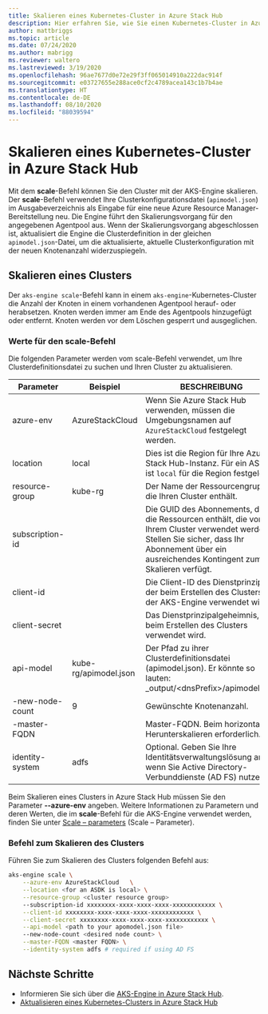 ```yaml
---
title: Skalieren eines Kubernetes-Cluster in Azure Stack Hub
description: Hier erfahren Sie, wie Sie einen Kubernetes-Cluster in Azure Stack Hub skalieren.
author: mattbriggs
ms.topic: article
ms.date: 07/24/2020
ms.author: mabrigg
ms.reviewer: waltero
ms.lastreviewed: 3/19/2020
ms.openlocfilehash: 96ae7677d0e72e29f3ff065014910a222dac914f
ms.sourcegitcommit: e03727655e288ace0cf2c4789acea143c1b7b4ae
ms.translationtype: HT
ms.contentlocale: de-DE
ms.lasthandoff: 08/10/2020
ms.locfileid: "88039594"
---
```

# <a name="scale-a-kubernetes-cluster-on-azure-stack-hub"></a>Skalieren eines Kubernetes-Cluster in Azure Stack Hub

Mit dem **scale**-Befehl können Sie den Cluster mit der AKS-Engine skalieren. Der **scale**-Befehl verwendet Ihre Clusterkonfigurationsdatei (`apimodel.json`) im Ausgabeverzeichnis als Eingabe für eine neue Azure Resource Manager-Bereitstellung neu. Die Engine führt den Skalierungsvorgang für den angegebenen Agentpool aus. Wenn der Skalierungsvorgang abgeschlossen ist, aktualisiert die Engine die Clusterdefinition in der gleichen `apimodel.json`-Datei, um die aktualisierte, aktuelle Clusterkonfiguration mit der neuen Knotenanzahl widerzuspiegeln.

## <a name="scale-a-cluster"></a>Skalieren eines Clusters

Der `aks-engine scale`-Befehl kann in einem `aks-engine`-Kubernetes-Cluster die Anzahl der Knoten in einem vorhandenen Agentpool herauf- oder herabsetzen. Knoten werden immer am Ende des Agentpools hinzugefügt oder entfernt. Knoten werden vor dem Löschen gesperrt und ausgeglichen.

### <a name="values-for-the-scale-command"></a>Werte für den scale-Befehl

Die folgenden Parameter werden vom scale-Befehl verwendet, um Ihre Clusterdefinitionsdatei zu suchen und Ihren Cluster zu aktualisieren.

| Parameter | Beispiel | BESCHREIBUNG |
| --- | --- | --- | 
| azure-env | AzureStackCloud | Wenn Sie Azure Stack Hub verwenden, müssen die Umgebungsnamen auf `AzureStackCloud` festgelegt werden. | 
| location | local | Dies ist die Region für Ihre Azure Stack Hub-Instanz. Für ein ASDK ist `local` für die Region festgelegt.  | 
| resource-group | kube-rg | Der Name der Ressourcengruppe, die Ihren Cluster enthält. | 
| subscription-id |  | Die GUID des Abonnements, das die Ressourcen enthält, die von Ihrem Cluster verwendet werden. Stellen Sie sicher, dass Ihr Abonnement über ein ausreichendes Kontingent zum Skalieren verfügt. | 
| client-id |  | Die Client-ID des Dienstprinzipals, der beim Erstellen des Clusters mit der AKS-Engine verwendet wird. | 
| client-secret |  | Das Dienstprinzipalgeheimnis, das beim Erstellen des Clusters verwendet wird. | 
| api-model | kube-rg/apimodel.json | Der Pfad zu ihrer Clusterdefinitionsdatei (apimodel.json). Er könnte so lauten: _output/\<dnsPrefix>/apimodel.json | 
| -new-node-count | 9 | Gewünschte Knotenanzahl. | 
| -master-FQDN |  | Master-FQDN. Beim horizontalen Herunterskalieren erforderlich. |
| identity-system | adfs | Optional. Geben Sie Ihre Identitätsverwaltungslösung an, wenn Sie Active Directory-Verbunddienste (AD FS) nutzen. |

Beim Skalieren eines Clusters in Azure Stack Hub müssen Sie den Parameter **--azure-env** angeben. Weitere Informationen zu Parametern und deren Werten, die im **scale**-Befehl für die AKS-Engine verwendet werden, finden Sie unter [Scale – parameters](https://github.com/Azure/aks-engine/blob/master/docs/topics/scale.md#parameters) (Scale – Parameter).

### <a name="command-to-scale-your-cluster"></a>Befehl zum Skalieren des Clusters

Führen Sie zum Skalieren des Clusters folgenden Befehl aus:

```bash
aks-engine scale \
    --azure-env AzureStackCloud   \
    --location <for an ASDK is local> \
    --resource-group <cluster resource group>
    --subscription-id xxxxxxxx-xxxx-xxxx-xxxx-xxxxxxxxxxxx \
    --client-id xxxxxxxx-xxxx-xxxx-xxxx-xxxxxxxxxxxx \
    --client-secret xxxxxxxx-xxxx-xxxx-xxxx-xxxxxxxxxxxx \
    --api-model <path to your apomodel.json file>
    --new-node-count <desired node count> \
    --master-FQDN <master FQDN> \
    --identity-system adfs # required if using AD FS
```

## <a name="next-steps"></a>Nächste Schritte

- Informieren Sie sich über die [AKS-Engine in Azure Stack Hub](azure-stack-kubernetes-aks-engine-overview.md).
- [Aktualisieren eines Kubernetes-Clusters in Azure Stack Hub](azure-stack-kubernetes-aks-engine-upgrade.md)